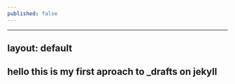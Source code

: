 ```yaml
---
published: false
---
```


---
layout: default
---
## hello this is my first aproach to _drafts on jekyll